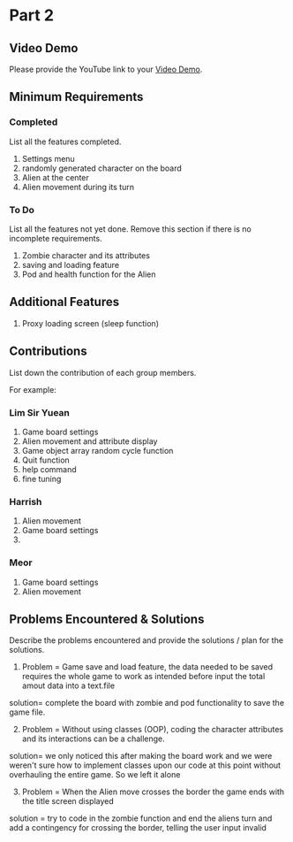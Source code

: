 # Part 2

## Video Demo

Please provide the YouTube link to your [Video Demo](https://youtu.be/TQxMtRtXyeA).

## Minimum Requirements

### Completed

List all the features completed.

1. Settings menu
2. randomly generated character on the board
3. Alien at the center
4. Alien movement during its turn

### To Do

List all the features not yet done. Remove this section if there is no incomplete requirements.

1. Zombie character and its attributes
2. saving and loading feature
3. Pod and health function for the Alien

## Additional Features

1. Proxy loading screen (sleep function)

## Contributions

List down the contribution of each group members.

For example:

### Lim Sir Yuean

1. Game board settings
2. Alien movement and attribute display
3. Game object array random cycle function
4. Quit function 
5. help command 
6. fine tuning

### Harrish

1. Alien movement
2. Game board settings
3. 

### Meor

1. Game board settings
2. Alien movement

## Problems Encountered & Solutions

Describe the problems encountered and provide the solutions / plan for the solutions.

1. Problem = Game save and load feature, the data needed to be saved requires the whole game to work as intended before input the total amout data into a text.file

solution= complete the board with zombie and pod functionality to save the game file.

2. Problem = Without using classes (OOP), coding the character attributes and its interactions can be a challenge.

solution= we only noticed this after making the board work and we were weren't sure how to implement classes  upon our code at this point without overhauling the entire game. So we left it alone

3. Problem = When the Alien move crosses the border the game ends with the title screen displayed 

solution = try to code in the zombie function and end the aliens turn and add a contingency for crossing the border, telling the user input invalid